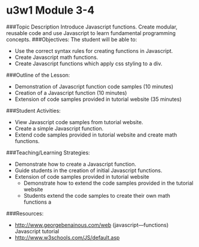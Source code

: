 # u3w1 Module 3-4

###Topic Description
Introduce Javascript functions. Create modular, reusable code and use Javascript to learn
fundamental programming concepts.
###Objectives:
The student will be able to:
- Use the correct syntax rules for creating functions in Javascript.
- Create Javascript math functions.
- Create Javascript functions which apply css styling to a div.

###Outline of the Lesson:
- Demonstration of Javascript function code samples (10 minutes)
- Creation of a Javascript function (10 minutes)
- Extension of code samples provided in tutorial website (35 minutes)

###Student Activities:
- View Javascript code samples from tutorial website.
- Create a simple Javascript function.
- Extend code samples provided in tutorial website and create math functions.

###Teaching/Learning Strategies:
- Demonstrate how to create a Javascript function.
- Guide students in the creation of initial Javascript functions.
- Extension of code samples provided in tutorial website
    - Demonstrate how to extend the code samples provided in the tutorial website
    - Students extend the code samples to create their own math functions a

###Resources:
- http://www.georgebenainous.com/web (javascript—functions) Javascript tutorial
- http://www.w3schools.com/JS/default.asp
